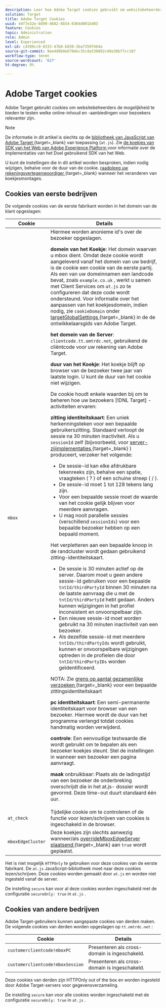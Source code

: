 ```yaml
---
description: Leer hoe Adobe Target cookies gebruikt om websitebeheerders de mogelijkheid te bieden te testen welke online inhoud en aanbiedingen voor bezoekers relevanter zijn.
solution: Target
title: Adobe Target Cookies
uuid: 44f7e32e-8d99-4682-8b54-8364d001b403
feature: Cookies
topic: Administration
role: Admin
level: Experienced
exl-id: c4399cc0-8333-47b8-b830-2ba7359f464a
source-git-commit: 9ee4d9b0e670dec35cda530892c49e36bf7cc107
workflow-type: tm+mt
source-wordcount: '627'
ht-degree: 0%

---
```


# Adobe Target cookies

Adobe Target gebruikt cookies om websitebeheerders de mogelijkheid te bieden te testen welke online-inhoud en -aanbiedingen voor bezoekers relevanter zijn.

>[!NOTE]
>
>De informatie in dit artikel is slechts op de [ bibliotheek van JavaScript van Adobe Target ](https://experienceleague.adobe.com/docs/target-dev/developer/client-side/at-js-implementation/functions-overview/targetglobalsettings.html?lang=nl-NL){target=_blank} van toepassing  (`at.js`). Zie [ de koekjes van SDK van het Web van Adobe Experience Platform ](web-sdk.md) voor informatie over de implementaties van het Doel gebruikend SDK van het Web.
>
>U kunt de instellingen die in dit artikel worden besproken, indien nodig wijzigen, behalve voor de duur van de cookie. [ raadpleeg uw rekeningsvertegenwoordiger ](https://experienceleague.adobe.com/docs/target/using/cmp-resources-and-contact-information.html?lang=nl-NL){target=_blank}  wanneer het veranderen van koekjesmontages.

## Cookies van eerste bedrijven

De volgende cookies van de eerste fabrikant worden in het domein van de klant opgeslagen:

| Cookie | Details |
| --- | --- |
| `mbox` | Hiermee worden anonieme id&#39;s over de bezoeker opgeslagen.<P>**domein van het Koekje**: Het domein waarvan u mbox dient. Omdat deze cookie wordt aangeleverd vanaf het domein van uw bedrijf, is de cookie een cookie van de eerste partij. Als een van uw domeinnamen een landcode bevat, zoals `example.co.uk` , werkt u samen met Client Services om `at.js` zo te configureren dat deze code wordt ondersteund. Voor informatie over het aanpassen van het koekjesdomein, indien nodig, zie `cookieDomain` onder [ targetGlobalSettings ](https://experienceleague.adobe.com/docs/target-dev/developer/client-side/at-js-implementation/functions-overview/targetglobalsettings.html?lang=nl-NL){target=_blank}  in de de ontwikkelaarsgids van Adobe Target.<P>**het domein van de Server**: `clientcode.tt.omtrdc.net`, gebruikend de cliëntcode voor uw rekening van Adobe Target.<P>**duur van het Koekje**: Het koekje blijft op browser van de bezoeker twee jaar van laatste login. U kunt de duur van het cookie niet wijzigen.<P>De cookie houdt enkele waarden bij om te beheren hoe uw bezoekers [!DNL Target] -activiteiten ervaren:<P>**zitting identiteitskaart**: Een uniek herkenningsteken voor een bepaalde gebruikerszitting. Standaard verloopt de sessie na 30 minuten inactiviteit. Als u `sessionId` zelf (bijvoorbeeld, voor [ server-zijimplementaties ](https://experienceleague.adobe.com/docs/target-dev/developer/server-side/server-side-overview.html?lang=nl-NL){target=_blank} ) produceert, verzeker het volgende:<ul><li>De sessie-id kan elke afdrukbare tekenreeks zijn, behalve een spatie, vraagteken ( ? ) of een schuine streep ( / ).</li><li>De sessie-id moet 1 tot 128 tekens lang zijn.</li><li>Voor een bepaalde sessie moet de waarde van het cookie gelijk blijven voor meerdere aanvragen.</li><li>U mag nooit parallelle sessies (verschillend `sessionIds`) voor een bepaalde bezoeker hebben op een bepaald moment.</li></ul>Het verpletteren aan een bepaalde knoop in de randcluster wordt gedaan gebruikend zitting-identiteitskaart.<ul><li>De sessie is 30 minuten actief op de server. Daarom moet u geen andere sessie-id gebruiken voor een bepaalde `tntId/thirdPartyId` binnen 30 minuten na de laatste aanvraag die u met de `tntId/thirdPartyId` hebt gedaan. Anders kunnen wijzigingen in het profiel inconsistent en onvoorspelbaar zijn.</li><li>Een nieuwe sessie-id moet worden gebruikt na 30 minuten inactiviteit van een bezoeker.</li><li>Als dezelfde sessie-id met meerdere `tntIds/thirdPartyIds` wordt gebruikt, kunnen er onvoorspelbare wijzigingen optreden in de profielen die door `tntId/thirdPartyIDs` worden geïdentificeerd.</li></ul>NOTA: Zie [ grens op aantal gezamenlijke verzoeken ](https://experienceleague.adobe.com/docs/target/using/troubleshoot/target-limits.html?lang=nl-NL#content-delivery){target=_blank}  voor een bepaalde zittingsidentiteitskaart<P>**pc identiteitskaart**: Een semi-permanente identiteitskaart voor browser van een bezoeker. Hiermee wordt de duur van het programma verlengd totdat cookies handmatig worden verwijderd.<P>**controle**: Een eenvoudige testwaarde die wordt gebruikt om te bepalen als een bezoeker koekjes steunt. Stel de instellingen in wanneer een bezoeker een pagina aanvraagt.<P>**maak** onbruikbaar: Plaats als de ladingstijd van een bezoeker de onderbreking overschrijdt die in het at.js- dossier wordt gevormd. Deze time-out duurt standaard één uur. |
| `at_check` | Tijdelijke cookie om te controleren of de functie voor lezen/schrijven van cookies is ingeschakeld in de browser. |
| `mboxEdgeCluster` | Deze koekjes zijn slechts aanwezig wanneer/als [ overrideMboxEdgeServer plaatsend ](https://experienceleague.adobe.com/docs/target-dev/developer/client-side/at-js-implementation/functions-overview/targetglobalsettings.html?lang=nl-NL){target=_blank}  aan `true` wordt geplaatst. |

Het is niet mogelijk `HTTPOnly` te gebruiken voor deze cookies van de eerste fabrikant. De `at.js` JavaScript-bibliotheek moet naar deze cookies lezen/schrijven. Deze cookies worden gemaakt door `at.js` en worden niet ingesteld vanaf de server.

De instelling `secure` kan voor al deze cookies worden ingeschakeld met de configuratie `secureOnly: true` in `at.js` .

## Cookies van andere bedrijven

Adobe Target-gebruikers kunnen aangepaste cookies van derden maken. De volgende cookies van derden worden opgeslagen op `tt.omtrdc.net` :

| Cookie | Details |
| --- | --- |
| `customerclientcode!mboxPC` | Presenteren als cross-domain is ingeschakeld. |
| `customerclientcode!mboxSession` | Presenteren als cross-domain is ingeschakeld. |

Deze cookies van derden zijn HTTPOnly out of the box en worden ingesteld door Adobe Target-servers voor gegevensverzameling.

De instelling `secure` kan voor alle cookies worden ingeschakeld met de configuratie `secureOnly: true` in `at.js` .

